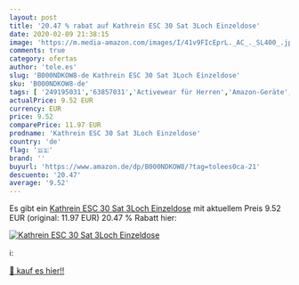 ```yaml
---
layout: post
title: '20.47 % rabat auf Kathrein ESC 30 Sat 3Loch Einzeldose'
date: 2020-02-09 21:38:15
image: 'https://m.media-amazon.com/images/I/41v9FIcEprL._AC_._SL400_.jpg'
comments: true
category: ofertas
author: 'tole.es'
slug: 'B000NDKOW8-de Kathrein ESC 30 Sat 3Loch Einzeldose'
sku: 'B000NDKOW8-de'
tags: [ '249195031','63857031','Activewear für Herren','Amazon-Geräte','Amazon-Geräte & Zubehör','App- & ferngesteuerte Drohnen','App- & ferngesteuerte Luftfahrzeug','Armbanduhren für Herren','Basteln & Malen','Bastelsets für Kinder','Bauspielzeug & Konstruktionsspielzeug','Bekleidung','Beleuchtung','Brettspiele','Chibi Figuren','Computer','Computer & Zubehör','Controller für Nintendo Switch','Damen-BHs','Damen-Geldbörsen','Damen-Jacken','Damen-Jeanshosen','Damen-Kleider','Damen-Sneaker','Damenbekleidung','Damenschuhe','Datenspeicher','Dessous, Nacht- & Lounge-Wäsche für Damen','Dinosaurier & prähistorische Kreaturen für Kinder','Drogerie & Körperpflege','Drucker & Zubehör','Echo Smart Speaker & Displays','Einbauleuchten','Elektronik & Foto','Elektronische Spiele für Kinder','Elektrorasierer','Elektrorasierer für Herren','Ersatzteile für Staubsauger','Externe Datenspeicher','Externe Festplatten','Externe PC-Komponenten','Externe SSD','Fahrzeug Spielsets für Kinder','Ferngesteuerte Fahrzeugmodelle & Zubehör','Fernseher','Fernseher & Heimkino','Festnetztelefone, VoIP & Zubehör','Festplatten','Folienrasierer für Herren','Frauen','Freizeitkleider für Damen','Games','Garten','Gartenmöbel & Zubehör','Geldbörsen, Ausweis- & Kartenhüllen','Geldbörsen, Ausweis- & Kartenhüllen für Damen','Gewerbe, Industrie & Wissenschaft','Handys & Smartphones','Handys & Zubehör','Haushaltsreiniger & Staubsauger','Heimkino, TV & Video Zubehör','Herren-Sneaker','Herrenbekleidung','Herrenschuhe','Herrenuhren','Hifi & Audio','Hifi-Lautsprecher','Hobbys','Hüllen für Tablets','In-Ear Ohrhörer','Innenbeleuchtung','Interne SSD','Interner Speicher','Jacken, Mäntel & Westen für Damen','KVM-Switches','Kabel','Kabel & Zubehör','Kinderspielfiguren & -fahrzeuge','Klassische BHs für Damen','Koffer, Rucksäcke & Taschen','Komponenten & Ersatzteile','Kopfhörer','Kopfhörer & Zubehör','Küche, Haushalt & Wohnen','Lenkräder für Mac','Lightning-Kabel','Mac','Media-Streaming','Media-Streaming-Clients','Modems','Motorfahrzeugspielsets für Kinder','Netzwerk-Switches','Netzwerkgeräte','Nintendo Switch','Papierbastelsets für Kinder','PlayStation 4','PowerLAN-Adapter','Produkte','Puppen & Zubehör','Puppensets','Rasur & Enthaarung','Regular Stores','Sammelfiguren','Sammelfiguren & Requisiten','Sammelkarten & Zubehör','Sammelsticker','Schuhe','Schuhe & Handtaschen','Schuhe, Handtaschen & Accessoires','Shops','Simlockfreie Handys','Smart Displays','Smart Speaker','Smartwatches','Sneaker & Sportschuhe für Damen','Sneaker & Sportschuhe für Herren','Spiele','Spiele für Nintendo Switch','Spiele für PlayStation 4','Spielfiguren- & Fahrzeugsets für Kinder','Spielfiguren-Spielesets für Kinder','Spielzeug','Spielzeugfiguren & Spielwelten','Sportsocken für Herren','T-Shirts für Damen','T-Shirts für Herren','TV-Halterungen & Ständer','TV-Wand- & Deckenhalterungen','Tablet PCs','Taschen & Hüllen für Tablets','Telefonzubehör','Toner','Tops, T-Shirts & Blusen für Damen','Tops, T-Shirts & Hemden für Herren','Tragbare Bluetooth-Lautsprecher','Tragbare Geräte','Tragbare Lautsprecher & Audio-Docks','Uhren','Unterwäsche & Dessous für Damen','Wackelkopffiguren','Zubehör','Zubehör für Drucker','Zubehör für Mac','Zubehör für Nintendo Switch','Zubehör für Staubsauger','Zubehör für Tablets','Zubehör für tragbare Geräte', ]
actualPrice: 9.52 EUR
currency: EUR
price: 9.52
comparePrice: 11.97 EUR
prodname: 'Kathrein ESC 30 Sat 3Loch Einzeldose'
country: 'de'
flag: '🇩🇪'
brand: ''
buyurl: 'https://www.amazon.de/dp/B000NDKOW8/?tag=tolees0ca-21'
descuento: '20.47'
average: '9.52'
---
```


Es gibt ein [Kathrein ESC 30 Sat 3Loch Einzeldose](https://www.amazon.de/dp/B000NDKOW8/?tag=tolees0ca-21) mit aktuellem Preis 9.52 EUR (original: 11.97 EUR) 20.47 % Rabatt hier:

[![Kathrein ESC 30 Sat 3Loch Einzeldose](https://m.media-amazon.com/images/I/41v9FIcEprL._AC_._SL400_.jpg)](https://www.amazon.de/dp/B000NDKOW8/?tag=tolees0ca-21)

ℹ️:


[🛒 kauf es hier!!](https://www.amazon.de/dp/B000NDKOW8/?tag=tolees0ca-21)
